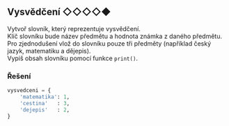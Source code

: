 ## Vysvědčení ◇◇◇◇◆

Vytvoř slovník, který reprezentuje vysvědčení.  
Klíč slovníku bude název předmětu a hodnota známka z daného předmětu.  
Pro zjednodušení vlož do slovníku pouze tři předměty (například český jazyk, matematiku a dějepis).  
Vypiš obsah slovníku pomocí funkce `print()`.

### Řešení

```python
vysvedceni = {
    'matematika': 1,
    'cestina'   : 3,
    'dejepis'   : 2,
}
```